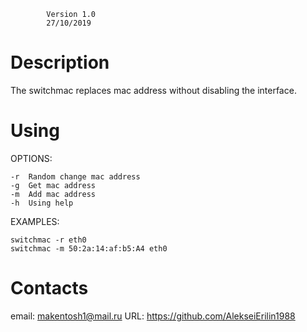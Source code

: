 

			Version 1.0 
			27/10/2019 

Description
===========

The switchmac replaces mac address without disabling the interface.

Using
=====

OPTIONS:

	-r	Random change mac address
	-g	Get mac address
	-m	Add mac address
	-h 	Using help
	
EXAMPLES:

	switchmac -r eth0
	switchmac -m 50:2a:14:af:b5:A4 eth0
	
Contacts
========

email: makentosh1@mail.ru
URL: https://github.com/AlekseiErilin1988
